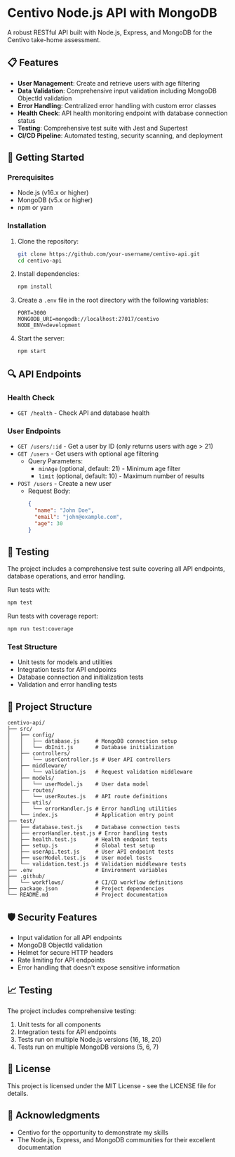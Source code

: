 # Centivo Node.js API with MongoDB

A robust RESTful API built with Node.js, Express, and MongoDB for the Centivo take-home assessment.

## 📋 Features

- **User Management**: Create and retrieve users with age filtering
- **Data Validation**: Comprehensive input validation including MongoDB ObjectId validation
- **Error Handling**: Centralized error handling with custom error classes
- **Health Check**: API health monitoring endpoint with database connection status
- **Testing**: Comprehensive test suite with Jest and Supertest
- **CI/CD Pipeline**: Automated testing, security scanning, and deployment

## 🚀 Getting Started

### Prerequisites

- Node.js (v16.x or higher)
- MongoDB (v5.x or higher)
- npm or yarn

### Installation

1. Clone the repository:
   ```bash
   git clone https://github.com/your-username/centivo-api.git
   cd centivo-api
   ```

2. Install dependencies:
   ```bash
   npm install
   ```

3. Create a `.env` file in the root directory with the following variables:
   ```
   PORT=3000
   MONGODB_URI=mongodb://localhost:27017/centivo
   NODE_ENV=development
   ```

4. Start the server:
   ```bash
   npm start
   ```

## 🔍 API Endpoints

### Health Check
- `GET /health` - Check API and database health

### User Endpoints
- `GET /users/:id` - Get a user by ID (only returns users with age > 21)
- `GET /users` - Get users with optional age filtering
  - Query Parameters:
    - `minAge` (optional, default: 21) - Minimum age filter
    - `limit` (optional, default: 10) - Maximum number of results
- `POST /users` - Create a new user
  - Request Body:
    ```json
    {
      "name": "John Doe",
      "email": "john@example.com",
      "age": 30
    }
    ```

## 🧪 Testing

The project includes a comprehensive test suite covering all API endpoints, database operations, and error handling.

Run tests with:
```bash
npm test
```

Run tests with coverage report:
```bash
npm run test:coverage
```

### Test Structure
- Unit tests for models and utilities
- Integration tests for API endpoints
- Database connection and initialization tests
- Validation and error handling tests

## 🔧 Project Structure

```
centivo-api/
├── src/
│   ├── config/
│   │   ├── database.js     # MongoDB connection setup
│   │   └── dbInit.js       # Database initialization
│   ├── controllers/
│   │   └── userController.js # User API controllers
│   ├── middleware/
│   │   └── validation.js   # Request validation middleware
│   ├── models/
│   │   └── userModel.js    # User data model
│   ├── routes/
│   │   └── userRoutes.js   # API route definitions
│   ├── utils/
│   │   └── errorHandler.js # Error handling utilities
│   └── index.js            # Application entry point
├── test/
│   ├── database.test.js    # Database connection tests
│   ├── errorHandler.test.js # Error handling tests
│   ├── health.test.js      # Health endpoint tests
│   ├── setup.js            # Global test setup
│   ├── userApi.test.js     # User API endpoint tests
│   ├── userModel.test.js   # User model tests
│   └── validation.test.js  # Validation middleware tests
├── .env                    # Environment variables
├── .github/
│   └── workflows/          # CI/CD workflow definitions
├── package.json            # Project dependencies
└── README.md               # Project documentation
```

## 🛡️ Security Features

- Input validation for all API endpoints
- MongoDB ObjectId validation
- Helmet for secure HTTP headers
- Rate limiting for API endpoints
- Error handling that doesn't expose sensitive information

## 📈 Testing

The project includes comprehensive testing:

1. Unit tests for all components
2. Integration tests for API endpoints
3. Tests run on multiple Node.js versions (16, 18, 20)
4. Tests run on multiple MongoDB versions (5, 6, 7)

## 📝 License

This project is licensed under the MIT License - see the LICENSE file for details.

## 🙏 Acknowledgments

- Centivo for the opportunity to demonstrate my skills
- The Node.js, Express, and MongoDB communities for their excellent documentation

